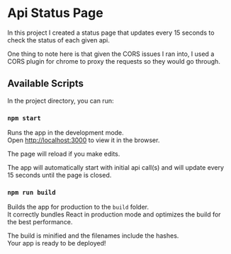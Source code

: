 # Api Status Page

In this project I created a status page that updates every 15 seconds to check the status of each given api.

One thing to note here is that given the CORS issues I ran into, I used a CORS plugin for chrome to proxy the requests so they would go through.

## Available Scripts

In the project directory, you can run:

### `npm start`

Runs the app in the development mode.<br />
Open [http://localhost:3000](http://localhost:3000) to view it in the browser.

The page will reload if you make edits.<br />

The app will automatically start with initial api call(s) and will update every 15 seconds until the page is closed.

### `npm run build`

Builds the app for production to the `build` folder.<br />
It correctly bundles React in production mode and optimizes the build for the best performance.

The build is minified and the filenames include the hashes.<br />
Your app is ready to be deployed!

